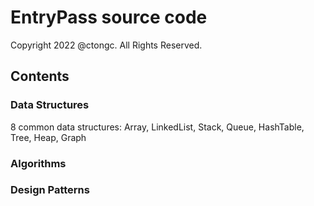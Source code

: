 # EntryPass source code
Copyright 2022 @ctongc. All Rights Reserved.

## Contents

### Data Structures
8 common data structures: Array, LinkedList, Stack, Queue, HashTable, Tree, Heap, Graph

### Algorithms

### Design Patterns